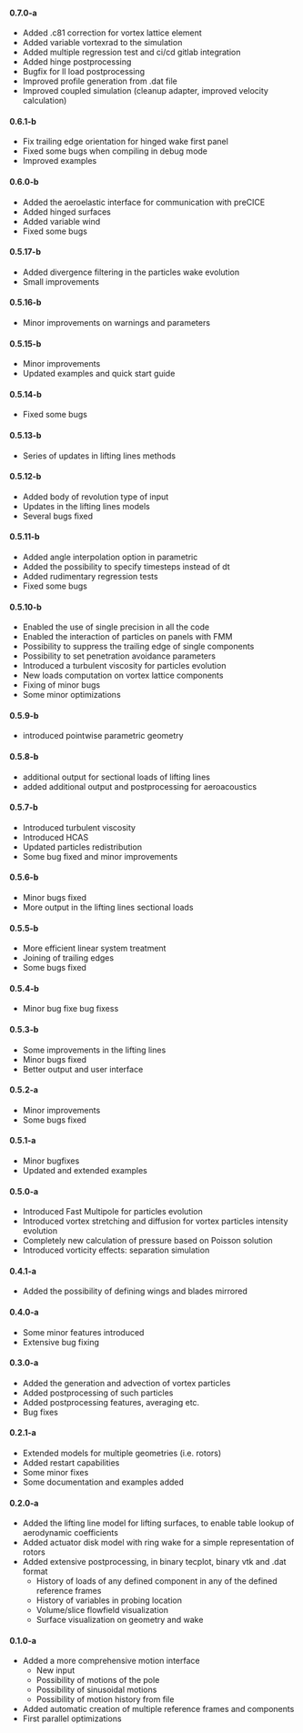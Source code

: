 #### 0.7.0-a 
- Added .c81 correction for vortex lattice element 
- Added variable vortexrad to the simulation 
- Added multiple regression test and ci/cd gitlab integration 
- Added hinge postprocessing 
- Bugfix for ll load postprocessing 
- Improved profile generation from .dat file 
- Improved coupled simulation (cleanup adapter, improved velocity calculation) 

#### 0.6.1-b
- Fix trailing edge orientation for hinged wake first panel
- Fixed some bugs when compiling in debug mode
- Improved examples

#### 0.6.0-b
- Added the aeroelastic interface for communication with preCICE
- Added hinged surfaces
- Added variable wind
- Fixed some bugs

#### 0.5.17-b
- Added divergence filtering in the particles wake evolution
- Small improvements

#### 0.5.16-b
- Minor improvements on warnings and parameters

#### 0.5.15-b
- Minor improvements
- Updated examples and quick start guide

#### 0.5.14-b
- Fixed some bugs

#### 0.5.13-b
- Series of updates in lifting lines methods

#### 0.5.12-b
- Added body of revolution type of input
- Updates in the lifting lines models
- Several bugs fixed

#### 0.5.11-b
- Added angle interpolation option in parametric
- Added the possibility to specify timesteps instead of dt
- Added rudimentary regression tests
- Fixed some bugs

#### 0.5.10-b
- Enabled the use of single precision in all the code
- Enabled the interaction of particles on panels with FMM
- Possibility to suppress the trailing edge of single components
- Possibility to set penetration avoidance parameters
- Introduced a turbulent viscosity for particles evolution
- New loads computation on vortex lattice components
- Fixing of minor bugs
- Some minor optimizations

#### 0.5.9-b
- introduced pointwise parametric geometry 

#### 0.5.8-b
- additional output for sectional loads of lifting lines
- added additional output and postprocessing for aeroacoustics

#### 0.5.7-b
- Introduced turbulent viscosity
- Introduced HCAS
- Updated particles redistribution
- Some bug fixed and minor improvements

#### 0.5.6-b
- Minor bugs fixed
- More output in the lifting lines sectional loads

#### 0.5.5-b
- More efficient linear system treatment
- Joining of trailing edges
- Some bugs fixed

#### 0.5.4-b
- Minor bug fixe bug fixess 

#### 0.5.3-b
- Some improvements in the lifting lines
- Minor bugs fixed
- Better output and user interface

#### 0.5.2-a
- Minor improvements
- Some bugs fixed


#### 0.5.1-a
- Minor bugfixes
- Updated and extended examples

#### 0.5.0-a
- Introduced Fast Multipole for particles evolution
- Introduced vortex stretching and diffusion for vortex particles intensity evolution
- Completely new calculation of pressure based on Poisson solution
- Introduced vorticity effects: separation simulation

#### 0.4.1-a
- Added the possibility of defining wings and blades mirrored

#### 0.4.0-a
- Some minor features introduced
- Extensive bug fixing

#### 0.3.0-a
- Added the generation and advection of vortex particles
- Added postprocessing of such particles
- Added postprocessing features, averaging etc.
- Bug fixes

#### 0.2.1-a
- Extended models for multiple geometries (i.e. rotors)
- Added restart capabilities
- Some minor fixes
- Some documentation and examples added

#### 0.2.0-a
- Added the lifting line model for lifting surfaces, to enable table lookup of aerodynamic coefficients
- Added actuator disk model with ring wake for a simple representation of rotors
- Added extensive postprocessing, in binary tecplot, binary vtk and .dat format
  - History of loads of any defined component in any of the defined reference frames
  - History of variables in probing location
  - Volume/slice flowfield visualization
  - Surface visualization on geometry and wake


#### 0.1.0-a
- Added a more comprehensive motion interface
  - New input
  - Possibility of motions of the pole
  - Possibility of sinusoidal motions
  - Possibility of motion history from file
- Added automatic creation of multiple reference frames and components
- First parallel optimizations
